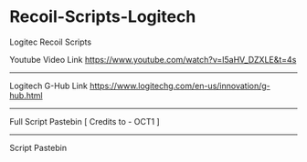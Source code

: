 # Recoil-Scripts-Logitech
Logitec Recoil Scripts

Youtube Video Link 
https://www.youtube.com/watch?v=I5aHV_DZXLE&t=4s
_________________________________________
Logitech G-Hub Link
https://www.logitechg.com/en-us/innovation/g-hub.html

__________________________________________





















Full Script Pastebin [ Credits to - OCT1 ]
_____________________________________________
Script Pastebin
